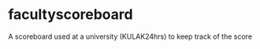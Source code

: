 facultyscoreboard
=================

A scoreboard used at a university (KULAK24hrs) to keep track of the score